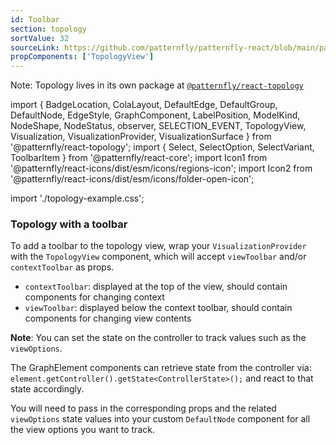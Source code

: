 ```yaml
---
id: Toolbar
section: topology
sortValue: 32
sourceLink: https://github.com/patternfly/patternfly-react/blob/main/packages/react-topology/src/components/TopologyView/examples/TopologyToolbarDemo.tsx
propComponents: ['TopologyView']
---
```


Note: Topology lives in its own package at [`@patternfly/react-topology`](https://www.npmjs.com/package/@patternfly/react-topology)

import {
  BadgeLocation,
  ColaLayout,
  DefaultEdge,
  DefaultGroup,
  DefaultNode,
  EdgeStyle,
  GraphComponent,
  LabelPosition,
  ModelKind,
  NodeShape,
  NodeStatus,
  observer,
  SELECTION_EVENT,
  TopologyView,
  Visualization,
  VisualizationProvider,
  VisualizationSurface
} from '@patternfly/react-topology';
import { Select, SelectOption, SelectVariant, ToolbarItem } from '@patternfly/react-core';
import Icon1 from '@patternfly/react-icons/dist/esm/icons/regions-icon';
import Icon2 from '@patternfly/react-icons/dist/esm/icons/folder-open-icon';

import './topology-example.css';

### Topology with a toolbar

To add a toolbar to the topology view, wrap your `VisualizationProvider` with the `TopologyView` component, which will accept `viewToolbar` and/or `contextToolbar` as props.

- `contextToolbar`: displayed at the top of the view, should contain components for changing context
- `viewToolbar`: displayed below the context toolbar, should contain components for changing view contents

**Note**: You can set the state on the controller to track values such as the `viewOptions`.

The GraphElement components can retrieve state from the controller via:
`element.getController().getState<ControllerState>();`
and react to that state accordingly.

You will need to pass in the corresponding props and the related `viewOptions` state values into your custom `DefaultNode` component for all the view options you want to track.

```ts file='./TopologyToolbarDemo.tsx'
```
